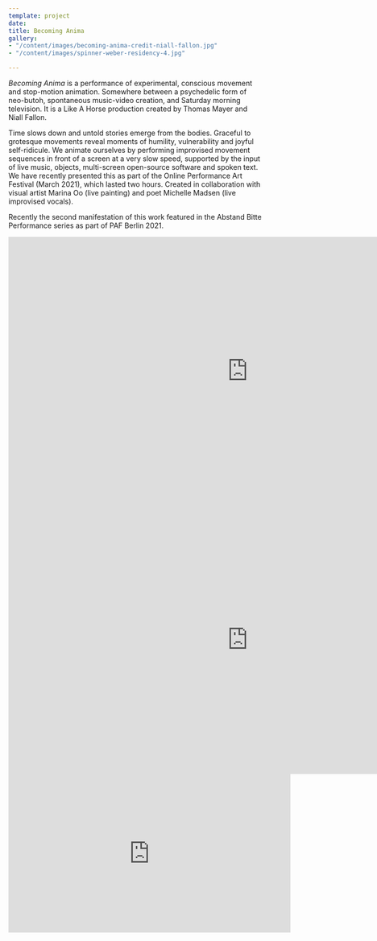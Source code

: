 ```yaml
---
template: project
date: 
title: Becoming Anima
gallery:
- "/content/images/becoming-anima-credit-niall-fallon.jpg"
- "/content/images/spinner-weber-residency-4.jpg"

---
```

_Becoming Anima_ is a performance of experimental, conscious movement and stop-motion animation. Somewhere between a psychedelic form of neo-butoh, spontaneous music-video creation, and Saturday morning television. It is a Like A Horse production created by Thomas Mayer and Niall Fallon.

Time slows down and untold stories emerge from the bodies. Graceful to grotesque movements reveal moments of humility, vulnerability and joyful self-ridicule. We animate ourselves by performing improvised movement sequences in front of a screen at a very slow speed, supported by the input of live music, objects, multi-screen open-source software and spoken text. We have recently presented this as part of the Online Performance Art Festival (March 2021), which lasted two hours. Created in collaboration with visual artist Marina Oo (live painting) and poet Michelle Madsen (live improvised vocals).

Recently the second manifestation of this work featured in the Abstand Bitte Performance series as part of PAF Berlin 2021.

<iframe width="950" height="534" src="https://www.youtube.com/embed/RGizC1VzTUI" title="YouTube video player" frameborder="0" allow="accelerometer; autoplay; clipboard-write; encrypted-media; gyroscope; picture-in-picture" allowfullscreen></iframe>

<iframe width="950" height="534" src="https://www.youtube.com/embed/ztGxQMKkNOo" title="YouTube video player" frameborder="0" allow="accelerometer; autoplay; clipboard-write; encrypted-media; gyroscope; picture-in-picture" allowfullscreen></iframe>

<iframe src="https://www.facebook.com/plugins/video.php?href=https%3A%2F%2Fwww.facebook.com%2FOnlinePerformanceArtFestival%2Fvideos%2F484439542968540%2F&show_text=0&width=560" width="560" height="315" style="border:none;overflow:hidden" scrolling="no" frameborder="0" allowfullscreen="true" allow="autoplay; clipboard-write; encrypted-media; picture-in-picture; web-share" allowFullScreen="true"></iframe>